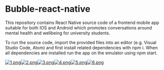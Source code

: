 # Bubble-react-native

This repository contains React Native source code of a frontend mobile app suitable for both IOS and Android which promotes conversations around mental health and wellbeing for university students. 

To run the source code, import the provided files into an editor (e.g. Visual Studio Code, Atom) and first install related dependencies with npm i. When all dependencies are installed run the app on the emulator using npm start. 



[![1.png](https://i.postimg.cc/gkW6BpJL/1.png)](https://postimg.cc/Z0wRC16J)[![2.png](https://i.postimg.cc/bJns3VfR/2.png)](https://postimg.cc/HcpYL2xJ)[![3.png](https://i.postimg.cc/h49XmYrD/3.png)](https://postimg.cc/vDZ8F3kk)[![4.png](https://i.postimg.cc/BQptY1kR/4.png)](https://postimg.cc/VdSY55YF)[![5.png](https://i.postimg.cc/FHnzmX9Z/5.png)](https://postimg.cc/0zDPd3KM)[![6.png](https://i.postimg.cc/3wsw4j00/6.png)](https://postimg.cc/JyQ8SkqR)
